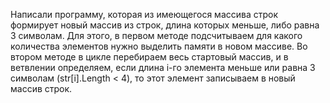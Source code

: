 Написали программу, которая из имеющегося массива строк формирует новый массив из строк, длина которых меньше, либо равна 3 символам.
Для этого, в первом методе подсчитываем для какого количества элементов нужно выделить памяти в новом массиве. 
Во втором методе в цикле перебираем весь стартовый массив, и в ветвлении определяем, если длина i-го элемента меньше или равна 3 символам (str[i].Length < 4), то этот элемент записываем в новый массив строк. 
